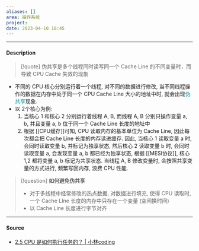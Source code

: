 ```yaml
---
aliases: []
area: 操作系统
project: 
date: 2023-04-10 18:45
---
```

---
#### Description
> [!quote] 
> 伪共享是多个线程同时读写同一个 Cache Line 的不同变量时，而导致 CPU Cache 失效的现象
- 不同的 CPU 核心分别运行着一个线程, 对不同的数据进行修改, 当不同线程操作的数据在内存中处于同一个 CPU Cache Line 大小的地址中时, 就会出现<font color="#0593A2">伪共享</font>现象.
- 以 2个核心为例: 
    1. 当核心 1 和核心 2 分别运行着线程 A, B, 而线程 A, B 分别只操作变量 a, b, 并且变量 a, b 位于同一个 Cache Line 长度的地址中
    2. 根据 [[CPU缓存]]可知, CPU 读取内存的基本单位为 Cache Line, 因此每次都会把 Cache Line 长度的内存读进缓存. 因此, 当核心 1 读取变量 a 时, 会同时读取变量 b, 并标记为独享状态, 然后核心 2 读取变量 b 时, 会同时读取变量 a, 会发现变量 a, b 都已经为独享状态, 根据 [[MESI协议]], 核心 1,2 都将变量 a, b 标记为共享状态. 当线程 A, B 修改变量时, 会按照共享变量的方式进行, 频繁写回内存, 浪费 CPU 性能.

> [!question] **如何避免伪共享**
> - 对于多线程中经常修改的热点数据, 对数据进行填充, 使得 CPU 读取时, 一个 Cache LIne 长度的内存中只存在一个变量 (空间换时间)
> - 以 Cache Line 长度进行字节对齐
---
#### Source
- [2.5 CPU 是如何执行任务的？ | 小林coding](https://xiaolincoding.com/os/1_hardware/how_cpu_deal_task.html#cpu-%E5%A6%82%E4%BD%95%E8%AF%BB%E5%86%99%E6%95%B0%E6%8D%AE%E7%9A%84)